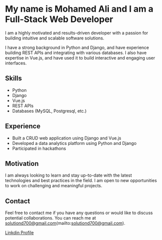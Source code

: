 # My name is Mohamed Ali and I am a Full-Stack Web Developer

I am a highly motivated and results-driven developer with a passion for building intuitive and scalable software solutions.

I have a strong background in Python and Django, and have experience building REST APIs and integrating with various databases. I also have expertise in Vue.js, and have used it to build interactive and engaging user interfaces.

## Skills

- Python
- Django
- Vue.js
- REST APIs
- Databases (MySQL, Postgresql, etc.)

## Experience

- Built a CRUD web application using Django and Vue.js
- Developed a data analytics platform using Python and Django
- Participated in hackathons

## Motivation

I am always looking to learn and stay up-to-date with the latest technologies and best practices in the field. I am open to new opportunities to work on challenging and meaningful projects.

## Contact

Feel free to contact me if you have any questions or would like to discuss potential collaborations. You can reach me at solutiond700@gmail.com(mailto:solutiond700@gmail.com).

[Linkdin Profile](https://www.linkedin.com/in/mohamed-ali-atiya/)
